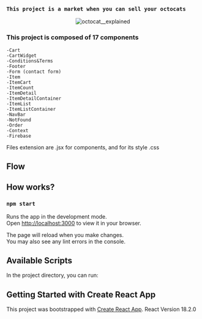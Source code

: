 ### `This project is a market when you can sell your octocats`
<p align="center">
<img src="https://myoctocat.com/assets/images/base-octocat.svg" alt="octocat__explained"/>
</p>


### This project is composed of 17 components
```
-Cart
-CartWidget
-Conditions&Terms
-Footer
-Form (contact form)
-Item
-ItemCart
-ItemCount
-ItemDetail
-ItemDetailContainer
-ItemList
-ItemListContainer
-NavBar
-NotFound
-Order
-Context
-Firebase
```

Files extension are .jsx for components, and for its style .css

## Flow





## How works?

### `npm start`

Runs the app in the development mode.\
Open [http://localhost:3000](http://localhost:3000) to view it in your browser.

The page will reload when you make changes.\
You may also see any lint errors in the console.

## Available Scripts

In the project directory, you can run:
## Getting Started with Create React App

This project was bootstrapped with [Create React App](https://github.com/facebook/create-react-app).
React Version 18.2.0
